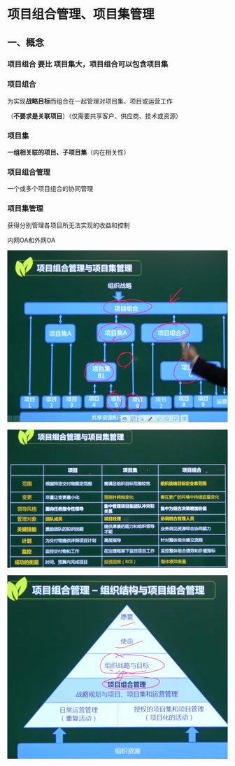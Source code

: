# 项目组合管理、项目集管理

## 一、概念

### 项目组合 要比 项目集大，项目组合可以包含项目集

### 项目组合

为实现**战略目标**而组合在一起管理对项目集、项目或运营工作

（**不要求是关联项目**）（仅需要共享客户、供应商、技术或资源）

### 项目集

**一组相关联的项目、子项目集**（内在相关性）

### 项目组合管理

一个或多个项目组合的协同管理

### 项目集管理

获得分别管理各项目所无法实现的收益和控制

内网OA和外网OA

![image-20210510134310194](../picture/image-20210510134310194.png)



![image-20210510134349811](../picture/image-20210510134349811.png)







![image-20210510134756907](../picture/image-20210510134756907.png)





















































